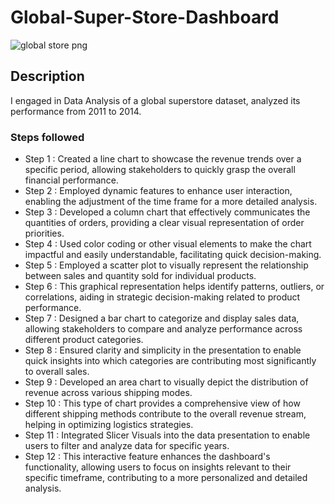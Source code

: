 # Global-Super-Store-Dashboard

![global store png](https://github.com/nimishaSahu895/Power-BI-Project/assets/152599685/716179c6-49d9-439a-a69d-68450c4e06ab)

## Description

I engaged in Data Analysis of a global superstore dataset, analyzed its performance from 2011 to 2014.

### Steps followed 

- Step 1 : Created a line chart to showcase the revenue trends over a specific period, allowing stakeholders to quickly grasp the overall financial performance.
- Step 2 : Employed dynamic features to enhance user interaction, enabling the adjustment of the time frame for a more detailed analysis.
- Step 3 : Developed a column chart that effectively communicates the quantities of orders, providing a clear visual representation of order priorities.
- Step 4 : Used color coding or other visual elements to make the chart impactful and easily understandable, facilitating quick decision-making.
- Step 5 : Employed a scatter plot to visually represent the relationship between sales and quantity sold for individual products. 
- Step 6 : This graphical representation helps identify patterns, outliers, or correlations, aiding in strategic decision-making related to product performance.
- Step 7 : Designed a bar chart to categorize and display sales data, allowing stakeholders to compare and analyze performance across different product categories. 
- Step 8 : Ensured clarity and simplicity in the presentation to enable quick insights into which categories are contributing most significantly to overall sales. 
- Step 9 : Developed an area chart to visually depict the distribution of revenue across various shipping modes.
- Step 10 : This type of chart provides a comprehensive view of how different shipping methods contribute to the overall revenue stream, helping in optimizing logistics strategies.
- Step 11 : Integrated Slicer Visuals into the data presentation to enable users to filter and analyze data for specific years.
- Step 12 : This interactive feature enhances the dashboard's functionality, allowing users to focus on insights relevant to their specific timeframe, contributing to a more personalized and detailed analysis.



